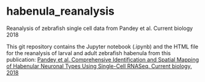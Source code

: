 # habenula_reanalysis
Reanalysis of zebrafish single cell data from Pandey et al. Current biology 2018

This git repository contains the Jupyter notebook (.ipynb) and the HTML file for the reanalysis of larval and adult zebrafish habenula from this publication:
[Pandey et al. Comprehensive Identification and Spatial Mapping of Habenular Neuronal Types Using Single-Cell RNASeq. Current biology, 2018](https://www.cell.com/current-biology/pdf/S0960-9822(18)30225-2.pdf)
